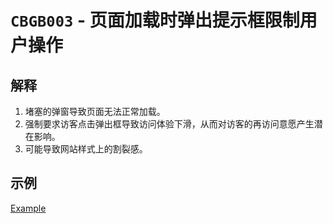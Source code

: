 # `CBGB003` - 页面加载时弹出提示框限制用户操作

## 解释

1. 堵塞的弹窗导致页面无法正常加载。
2. 强制要求访客点击弹出框导致访问体验下滑，从而对访客的再访问意愿产生潜在影响。
3. 可能导致网站样式上的割裂感。

## 示例

[Example](../example/cbgb003/cbgb003-example.html)
